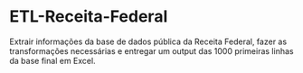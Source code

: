 # ETL-Receita-Federal
Extrair informações da base de dados pública da Receita Federal, fazer as transformações necessárias e entregar um output das 1000 primeiras linhas da base final em Excel.
